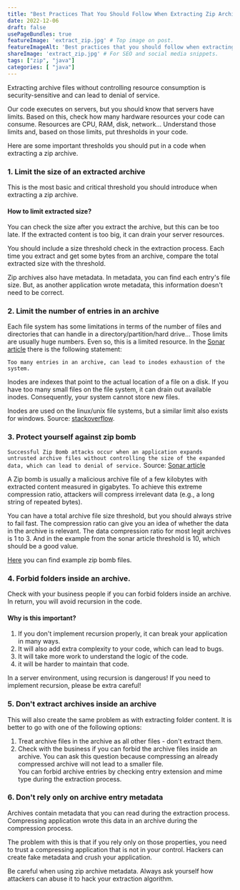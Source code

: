 ```yaml
---
title: "Best Practices That You Should Follow When Extracting Zip Archive in Java"
date: 2022-12-06
draft: false
usePageBundles: true
featureImage: 'extract_zip.jpg' # Top image on post.
featureImageAlt: 'Best practices that you should follow when extracting zip archive in Java' # Alternative text for featured image.
shareImage: 'extract_zip.jpg' # For SEO and social media snippets.
tags: ["zip", "java"]
categories: [ "java"]
---
```

Extracting archive files without controlling resource consumption is security-sensitive and can lead to denial of service.

Our code executes on servers, but you should know that servers have limits. Based on this, check how many hardware resources your code can consume. Resources are CPU, RAM, disk, network... Understand those limits and, based on those limits, put thresholds in your code.

Here are some important thresholds you should put in a code when extracting a zip archive.

### 1. Limit the size of an extracted archive
This is the most basic and critical threshold you should introduce when extracting a zip archive.

#### How to limit extracted size?
You can check the size after you extract the archive, but this can be too late. If the extracted content is too big, it can drain your server resources.

You should include a size threshold check in the extraction process. Each time you extract and get some bytes from an archive, compare the total extracted size with the threshold.

Zip archives also have metadata. In metadata, you can find each entry's file size. But, as another application wrote metadata, this information doesn't need to be correct.

### 2. Limit the number of entries in an archive
Each file system has some limitations in terms of the number of files and directories that can handle in a directory/partition/hard drive... Those limits are usually huge numbers. Even so, this is a limited resource. In the [Sonar article](https://rules.sonarsource.com/java/type/Security%20Hotspot/RSPEC-5042) there is the following statement:

``Too many entries in an archive, can lead to inodes exhaustion of the system.``

Inodes are indexes that point to the actual location of a file on a disk. If you have too many small files on the file system, it can drain out available inodes. Consequently, your system cannot store new files.

Inodes are used on the linux/unix file systems, but a similar limit also exists for windows. Source: [stackoverflow](https://stackoverflow.com/a/7163783).

### 3. Protect yourself against zip bomb

``Successful Zip Bomb attacks occur when an application expands untrusted archive files without controlling the size of the expanded data, which can lead to denial of service.`` Source: [Sonar article](https://rules.sonarsource.com/java/type/Security%20Hotspot/RSPEC-5042)

A Zip bomb is usually a malicious archive file of a few kilobytes with extracted content measured in gigabytes. To achieve this extreme compression ratio, attackers will compress irrelevant data (e.g., a long string of repeated bytes).

You can have a total archive file size threshold, but you should always strive to fail fast. The compression ratio can give you an idea of whether the data in the archive is relevant. The data compression ratio for most legit archives is 1 to 3. And in the example from the sonar article threshold is 10, which should be a good value.

[Here](https://www.bamsoftware.com/hacks/zipbomb/) you can find example zip bomb files.

### 4. Forbid folders inside an archive.

Check with your business people if you can forbid folders inside an archive. In return, you will avoid recursion in the code.

#### Why is this important?
1. If you don't implement recursion properly, it can break your application in many ways.
2. It will also add extra complexity to your code, which can lead to bugs.
3. It will take more work to understand the logic of the code.
4. it will be harder to maintain that code.

In a server environment, using recursion is dangerous! If you need to implement recursion, please be extra careful!

### 5. Don't extract archives inside an archive

This will also create the same problem as with extracting folder content. It is better to go with one of the following options:

1. Treat archive files in the archive as all other files - don't extract them.
2. Check with the business if you can forbid the archive files inside an archive. You can ask this question because compressing an already compressed archive will not lead to a smaller file. \
   You can forbid archive entries by checking entry extension and mime type during the extraction process.

### 6. Don't rely only on archive entry metadata

Archives contain metadata that you can read during the extraction process. Compressing application wrote this data in an archive during the compression process.

The problem with this is that if you rely only on those properties, you need to trust a compressing application that is not in your control. Hackers can create fake metadata and crush your application.

Be careful when using zip archive metadata. Always ask yourself how attackers can abuse it to hack your extraction algorithm.

